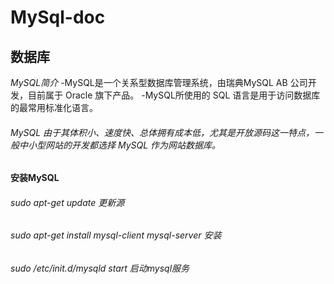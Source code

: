 # MySql-doc
## 数据库
*MySQL简介*
-MySQL是一个关系型数据库管理系统，由瑞典MySQL AB 公司开发，目前属于 Oracle 旗下产品。
-MySQL所使用的 SQL 语言是用于访问数据库的最常用标准化语言。
###### MySQL 由于其体积小、速度快、总体拥有成本低，尤其是开放源码这一特点，一般中小型网站的开发都选择 MySQL 作为网站数据库。
#### 安装MySQL
###### sudo apt-get update 更新源
###### sudo apt-get install mysql-client mysql-server 安装
###### sudo /etc/init.d/mysqld start 启动mysql服务
